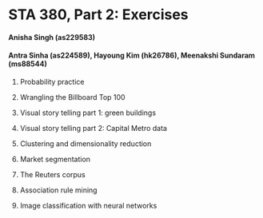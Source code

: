 # STA 380, Part 2: Exercises 
#### Anisha Singh (as229583)
#### Antra Sinha (as224589), Hayoung Kim (hk26786), Meenakshi Sundaram (ms88544)


1. Probability practice

2. Wrangling the Billboard Top 100

3. Visual story telling part 1: green buildings

4. Visual story telling part 2: Capital Metro data

5. Clustering and dimensionality reduction

6. Market segmentation

7. The Reuters corpus

8. Association rule mining

9. Image classification with neural networks
